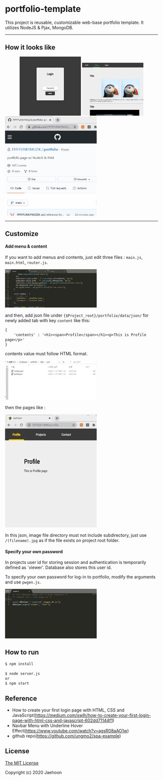 # portfolio-template

This project is reusable, customizable web-base portfolio template.
It utilizes NodeJS & Pjax, MongoDB.

---

## How it looks like

<div align="center">
<img src="figures/login_page.jpg" width="40%" alt="Screenshot1" />
<img src="figures/main_page.jpg" width="40%" alt="Screenshot2" />
</div>

<img src="figures/login_process.gif" width="60%" alt="Screenshot3" />

---
## Customize

#### Add menu & content

If you want to add menus and contents, just edit three files : `main.js`, `main.html`, `router.js`.

<img src="figures/add_menu_process.gif" width="60%" alt="Screenshot4" />

and then, add json file under `{$Project_root}/portfolio/data/json/` for newly added tab with key `content` like this:

```
{
    'contents' : '<h1><span>Profile</span></h1><p>This is Profile page</p>'
}
```
contents value must follow HTML format.

<img src="figures/add_data_process.gif" width="60%" alt="Screenshot5" />

then the pages like :

<img src="figures/add_menu_result.gif" width="60%" alt="Screenshot6" />

In this json, image file directory must not include subdirectory, just use `/(filename).jpg` as if the file exists on project root folder.

#### Specify your own password

In projects user id for storing session and authentication is temporarily defined as `viewer'. Database also stores this user id.

To specify your own password for log-in to portfolio, modify the arguments and use `pwgen.js`.

<img src="figures/add_pw_process.gif" width="60%" alt="Screenshot7" />

## How to run

    $ npm install
    
    $ node server.js
    or
    $ npm start
    
## Reference

  - How to create your first login page with HTML, CSS and JavaScript(https://medium.com/swlh/how-to-create-your-first-login-page-with-html-css-and-javascript-602dd71144f1)
  - Navbar Menu with Underline Hover Effect(https://www.youtube.com/watch?v=agsR08aAO1w)
  - github repo(https://github.com/ungmo2/spa-example)

## License

[The MIT License](http://opensource.org/licenses/MIT)

Copyright (c) 2020 Jaehoon
